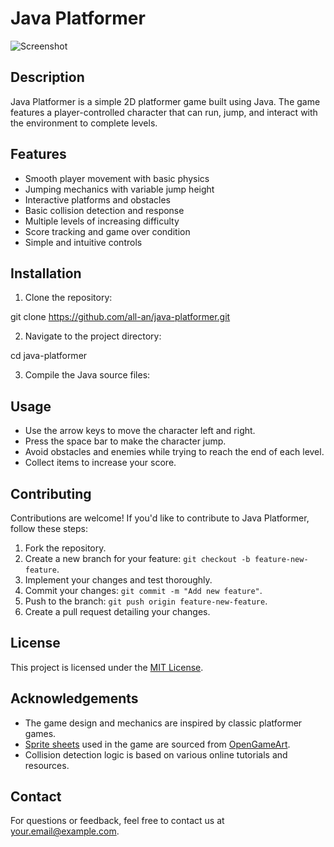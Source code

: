 # Java Platformer

![Screenshot](screenshot.png)

## Description

Java Platformer is a simple 2D platformer game built using Java. The game features a player-controlled character that can run, jump, and interact with the environment to complete levels.

## Features

- Smooth player movement with basic physics
- Jumping mechanics with variable jump height
- Interactive platforms and obstacles
- Basic collision detection and response
- Multiple levels of increasing difficulty
- Score tracking and game over condition
- Simple and intuitive controls

## Installation

1. Clone the repository:

git clone https://github.com/all-an/java-platformer.git


2. Navigate to the project directory:

cd java-platformer


3. Compile the Java source files:


## Usage

- Use the arrow keys to move the character left and right.
- Press the space bar to make the character jump.
- Avoid obstacles and enemies while trying to reach the end of each level.
- Collect items to increase your score.

## Contributing

Contributions are welcome! If you'd like to contribute to Java Platformer, follow these steps:

1. Fork the repository.
2. Create a new branch for your feature: `git checkout -b feature-new-feature`.
3. Implement your changes and test thoroughly.
4. Commit your changes: `git commit -m "Add new feature"`.
5. Push to the branch: `git push origin feature-new-feature`.
6. Create a pull request detailing your changes.

## License

This project is licensed under the [MIT License](LICENSE).

## Acknowledgements

- The game design and mechanics are inspired by classic platformer games.
- [Sprite sheets](sprites/) used in the game are sourced from [OpenGameArt](https://opengameart.org/).
- Collision detection logic is based on various online tutorials and resources.

## Contact

For questions or feedback, feel free to contact us at your.email@example.com.
